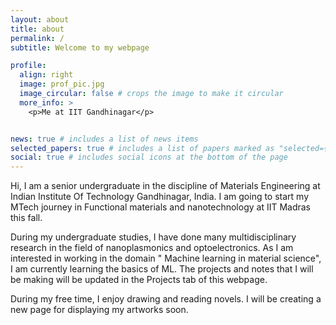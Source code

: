 ```yaml
---
layout: about
title: about
permalink: /
subtitle: Welcome to my webpage

profile:
  align: right
  image: prof_pic.jpg
  image_circular: false # crops the image to make it circular
  more_info: >
    <p>Me at IIT Gandhinagar</p>


news: true # includes a list of news items
selected_papers: true # includes a list of papers marked as "selected={true}"
social: true # includes social icons at the bottom of the page
---
```


Hi, I am a senior undergraduate in the discipline of Materials Engineering at Indian Institute Of Technology Gandhinagar, India. I am going to start my MTech journey in Functional materials and nanotechnology at IIT Madras this fall.

During my undergraduate studies, I have done many multidisciplinary research in the field of nanoplasmonics and optoelectronics. As I am interested in working in the domain " Machine learning in material science", I am currently learning the basics of ML. The projects and notes that I will be making will be updated in the Projects tab of this webpage. 

During my free time, I enjoy drawing and reading novels. I will be creating a new page for displaying my artworks soon.
